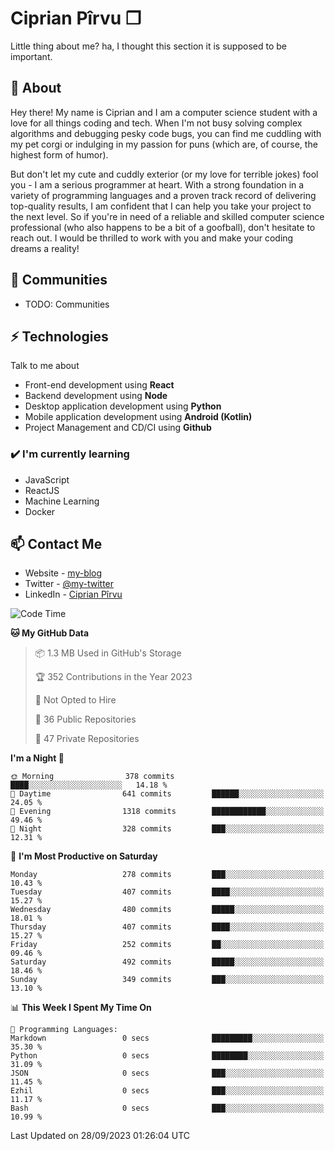 # Ciprian Pîrvu ❐

Little thing about me? ha, I thought this section it is supposed to be important.

## 🧐 About

Hey there! My name is Ciprian and I am a computer science student with a love for all things coding and tech. When I'm not busy solving complex algorithms and debugging pesky code bugs, you can find me cuddling with my pet corgi or indulging in my passion for puns (which are, of course, the highest form of humor).

But don't let my cute and cuddly exterior (or my love for terrible jokes) fool you - I am a serious programmer at heart. With a strong foundation in a variety of programming languages and a proven track record of delivering top-quality results, I am confident that I can help you take your project to the next level. So if you're in need of a reliable and skilled computer science professional (who also happens to be a bit of a goofball), don't hesitate to reach out. I would be thrilled to work with you and make your coding dreams a reality!

## 👯 Communities

-   TODO: Communities

## ⚡ Technologies

Talk to me about

-   Front-end development using **React**
-   Backend development using **Node**
-   Desktop application development using **Python**
-   Mobile application development using **Android (Kotlin)**
-   Project Management and CD/CI using **Github**

### ✔️ I'm currently learning

-   JavaScript
-   ReactJS
-   Machine Learning
-   Docker

## 📫 Contact Me

-   Website - [my-blog]()
-   Twitter - [@my-twitter]()
-   LinkedIn - [Ciprian Pîrvu](https://www.linkedin.com/in/p%C3%AErvu-ciprian-cristian-4415991b1/)

<!--START_SECTION:waka-->
![Code Time](http://img.shields.io/badge/Code%20Time-1%2C788%20hrs%2043%20mins-blue)

**🐱 My GitHub Data** 

> 📦 1.3 MB Used in GitHub's Storage 
 > 
> 🏆 352 Contributions in the Year 2023
 > 
> 🚫 Not Opted to Hire
 > 
> 📜 36 Public Repositories 
 > 
> 🔑 47 Private Repositories 
 > 
**I'm a Night 🦉** 

```text
🌞 Morning                378 commits         ████░░░░░░░░░░░░░░░░░░░░░   14.18 % 
🌆 Daytime                641 commits         ██████░░░░░░░░░░░░░░░░░░░   24.05 % 
🌃 Evening                1318 commits        ████████████░░░░░░░░░░░░░   49.46 % 
🌙 Night                  328 commits         ███░░░░░░░░░░░░░░░░░░░░░░   12.31 % 
```
📅 **I'm Most Productive on Saturday** 

```text
Monday                   278 commits         ███░░░░░░░░░░░░░░░░░░░░░░   10.43 % 
Tuesday                  407 commits         ████░░░░░░░░░░░░░░░░░░░░░   15.27 % 
Wednesday                480 commits         █████░░░░░░░░░░░░░░░░░░░░   18.01 % 
Thursday                 407 commits         ████░░░░░░░░░░░░░░░░░░░░░   15.27 % 
Friday                   252 commits         ██░░░░░░░░░░░░░░░░░░░░░░░   09.46 % 
Saturday                 492 commits         █████░░░░░░░░░░░░░░░░░░░░   18.46 % 
Sunday                   349 commits         ███░░░░░░░░░░░░░░░░░░░░░░   13.10 % 
```


📊 **This Week I Spent My Time On** 

```text
💬 Programming Languages: 
Markdown                 0 secs              █████████░░░░░░░░░░░░░░░░   35.30 % 
Python                   0 secs              ████████░░░░░░░░░░░░░░░░░   31.09 % 
JSON                     0 secs              ███░░░░░░░░░░░░░░░░░░░░░░   11.45 % 
Ezhil                    0 secs              ███░░░░░░░░░░░░░░░░░░░░░░   11.17 % 
Bash                     0 secs              ███░░░░░░░░░░░░░░░░░░░░░░   10.99 % 
```


 Last Updated on 28/09/2023 01:26:04 UTC
<!--END_SECTION:waka-->
